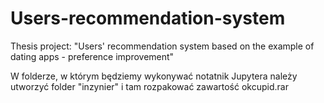 # Users-recommendation-system
Thesis project: "Users' recommendation system based on the example of dating apps - preference improvement"

W folderze, w którym będziemy wykonywać notatnik Jupytera należy utworzyć folder "inzynier" i tam rozpakować zawartość okcupid.rar 


